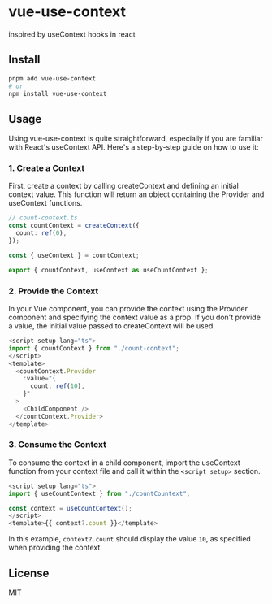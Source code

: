 # vue-use-context

inspired by useContext hooks in react

## Install

```bash
pnpm add vue-use-context
# or
npm install vue-use-context
```

## Usage

Using vue-use-context is quite straightforward, especially if you are familiar with React's useContext API. Here's a step-by-step guide on how to use it:

### 1. Create a Context

First, create a context by calling createContext and defining an initial context value. This function will return an object containing the Provider and useContext functions.

```ts
// count-context.ts
const countContext = createContext({
  count: ref(0),
});

const { useContext } = countContext;

export { countContext, useContext as useCountContext };
```

### 2. Provide the Context

In your Vue component, you can provide the context using the Provider component and specifying the context value as a prop. If you don't provide a value, the initial value passed to createContext will be used.

```ts
<script setup lang="ts">
import { countContext } from "./count-context";
</script>
<template>
  <countContext.Provider
    :value="{
      count: ref(10),
    }"
  >
    <ChildComponent />
  </countContext.Provider>
</template>
```

### 3. Consume the Context

To consume the context in a child component, import the useContext function from your context file and call it within the `<script setup>` section.

```ts
<script setup lang="ts">
import { useCountContext } from "./countCountext";

const context = useCountContext();
</script>
<template>{{ context?.count }}</template>
```

In this example, `context?.count` should display the value `10`, as specified when providing the context.

## License

MIT
